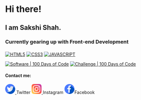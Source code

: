 # Hi there!
## I am Sakshi Shah.
### Currently gearing up with Front-end Development 

### 
[![HTML5](https://img.shields.io/badge/HTML5-COMPLETED-YELLOW.svg)](https://shields.io/)
[![CSS3](https://img.shields.io/badge/CSS3-COMPLETED-BLUE.svg)](https://shields.io/)
[![JAVASCRIPT](https://img.shields.io/badge/JAVASCRIPT-COMPLETED-PINK.svg)](https://shields.io/)

[![Software | 100 Days of Code](https://www.software.com/badges/100-days-of-code)](https://www.software.com/100-days-of-code)
[![Challenge | 100 Days of Code](https://img.shields.io/static/v1?label=Challenge&labelColor=384357&message=100%20Days%20of%20Code&color=00b4ee&style=for-the-badge&link=https://www.100daysofcode.com)](https://www.100daysofcode.com)
<!---[![Generic badge](https://img.shields.io/badge/<SUBJECT>-<STATUS>-<COLOR>.svg)](https://shields.io/)
[![Generic badge](https://img.shields.io/badge/<SUBJECT>-<STATUS>-<COLOR>.svg)](https://shields.io/) --->
#### Contact me:
<p justify-content="center">
  <a href="https://twitter.com/Sakshi_Shah1929">
    <img src="https://github.com/SakshiShah29/sakshishah29/raw/master/twitter%20(1).png">
  </a>Twitter
  
  <a href="https://www.instagram.com/sakshiiishah___/?hl=en">
    <img src="https://github.com/SakshiShah29/sakshishah29/raw/master/instagram%20(3).png">
  </a>Instagram
  
  <a href="https://www.facebook.com/sakshi.sshah">
  <img src="https://github.com/SakshiShah29/sakshishah29/raw/master/facebook%20(1).png"></a>Facebook
<p>
  

<!---
Here are some ideas to get you started:

- 🔭 I’m currently working on Web Development
- 🌱 I’m currently learning Javascript
- 👯 I’m looking to collaborate on...
- 🤔 I’m looking for help with ...
- 💬 Ask me about 
- 📫 How to reach me: ...
- 😄 Pronouns:She/Her
- ⚡ Fun fact: ...
--->
